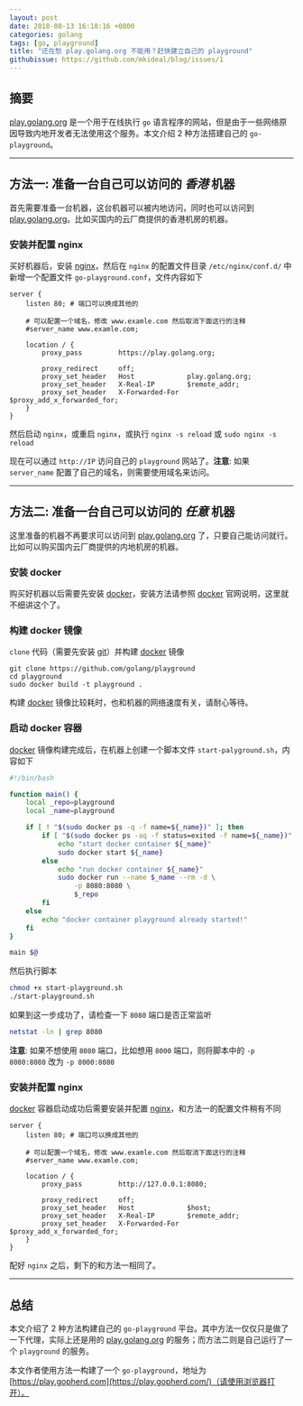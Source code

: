 ```yaml
---
layout: post
date: 2018-08-13 16:18:16 +0800
categories: golang
tags: [go, playground]
title: "还在愁 play.golang.org 不能用？赶快建立自己的 playground"
githubissue: https://github.com/mkideal/blog/issues/1
---
```


## 摘要

[play.golang.org][play-golang-org] 是一个用于在线执行 `go` 语言程序的网站，但是由于一些网络原因导致内地开发者无法使用这个服务。本文介绍 2 种方法搭建自己的 `go-playground`。

---

## 方法一: 准备一台自己可以访问的 _香港_ 机器

首先需要准备一台机器，这台机器可以被内地访问，同时也可以访问到 [play.golang.org][play-golang-org]。比如买国内的云厂商提供的香港机房的机器。

### 安装并配置 nginx

买好机器后，安装 [nginx][nginx]，然后在 `nginx` 的配置文件目录 `/etc/nginx/conf.d/` 中新增一个配置文件 `go-playground.conf`，文件内容如下

```
server {
	listen 80; # 端口可以换成其他的

	# 可以配置一个域名，修改 www.examle.com 然后取消下面这行的注释
	#server_name www.examle.com;

	location / {
		proxy_pass         https://play.golang.org;
		
		proxy_redirect     off;
		proxy_set_header   Host             play.golang.org;
		proxy_set_header   X-Real-IP        $remote_addr;
		proxy_set_header   X-Forwarded-For  $proxy_add_x_forwarded_for;
	}
}
```

然后启动 `nginx`，或重启 `nginx`，或执行 `nginx -s reload` 或 `sudo nginx -s reload`

现在可以通过 `http://IP` 访问自己的 `playground` 网站了。**注意**: 如果 `server_name` 配置了自己的域名，则需要使用域名来访问。

---

## 方法二: 准备一台自己可以访问的 _任意_ 机器

这里准备的机器不再要求可以访问到 [play.golang.org][play-golang-org] 了，只要自己能访问就行。比如可以购买国内云厂商提供的内地机房的机器。

### 安装 docker

购买好机器以后需要先安装 [docker][docker]，安装方法请参照 [docker][docker] 官网说明，这里就不细讲这个了。

### 构建 docker 镜像

`clone` 代码（需要先安装 [git][git]）并构建 [docker][docker] 镜像

```
git clone https://github.com/golang/playground
cd playground
sudo docker build -t playground .
```

构建 [docker][docker] 镜像比较耗时，也和机器的网络速度有关，请耐心等待。

### 启动 docker 容器

[docker][docker] 镜像构建完成后，在机器上创建一个脚本文件 `start-palyground.sh`，内容如下

```sh
#!/bin/bash

function main() {
	local _repo=playground
	local _name=playground

	if [ ! "$(sudo docker ps -q -f name=${_name})" ]; then
		if [ "$(sudo docker ps -aq -f status=exited -f name=${_name})" ]; then
			echo "start docker container ${_name}"
			sudo docker start ${_name}
		else
			echo "run docker container ${_name}"
			sudo docker run --name $_name --rm -d \
				-p 8080:8080 \
				$_repo
		fi
	else
		echo "docker container playground already started!"
	fi
}

main $@
```

然后执行脚本

```sh
chmod +x start-playground.sh
./start-playground.sh
```

如果到这一步成功了，请检查一下 `8080` 端口是否正常监听

```sh
netstat -ln | grep 8080
```

**注意**: 如果不想使用 `8080` 端口，比如想用 `8000` 端口，则将脚本中的 `-p 8080:8080` 改为 `-p 8000:8080`

### 安装并配置 nginx

[docker][docker] 容器启动成功后需要安装并配置 [nginx][nginx]，和方法一的配置文件稍有不同

```
server {
	listen 80; # 端口可以换成其他的

	# 可以配置一个域名，修改 www.examle.com 然后取消下面这行的注释
	#server_name www.examle.com;

	location / {
		proxy_pass         http://127.0.0.1:8080;
		
		proxy_redirect     off;
		proxy_set_header   Host             $host;
		proxy_set_header   X-Real-IP        $remote_addr;
		proxy_set_header   X-Forwarded-For  $proxy_add_x_forwarded_for;
	}
}
```

配好 `nginx` 之后，剩下的和方法一相同了。

---

## 总结

本文介绍了 2 种方法构建自己的 `go-playground` 平台。其中方法一仅仅只是做了一下代理，实际上还是用的 [play.golang.org][play-golang-org] 的服务；而方法二则是自己运行了一个 `playground` 的服务。

本文作者使用方法一构建了一个 `go-playground`，地址为 [https://play.gopherd.com](https://play.gopherd.com/)（请使用浏览器打开）。

[go]: https://golang.org/ "Golang"
[nginx]: https://www.nginx.com/ "Nginx"
[docker]: https://www.docker.com/ "Docker"
[git]: https://git-scm.com/ "Git"
[play-golang-org]: https://play.golang.org/ "play.golang.org"
